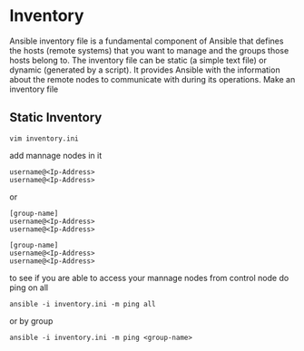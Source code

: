 # Inventory

Ansible inventory file is a fundamental component of Ansible that defines the hosts (remote systems) that you want to manage and the groups those hosts belong to. The inventory file can be static (a simple text file) or dynamic (generated by a script). It provides Ansible with the information about the remote nodes to communicate with during its operations.
Make an inventory file 

## Static Inventory

```
vim inventory.ini
```

add mannage nodes in it 

```
username@<Ip-Address>
username@<Ip-Address>

```
or 
```
[group-name]
username@<Ip-Address>
username@<Ip-Address>

[group-name]
username@<Ip-Address>
username@<Ip-Address>

````

to see if you are able to access your mannage nodes from control node do ping on all 

```
ansible -i inventory.ini -m ping all
```

or by group

```
ansible -i inventory.ini -m ping <group-name>
```







